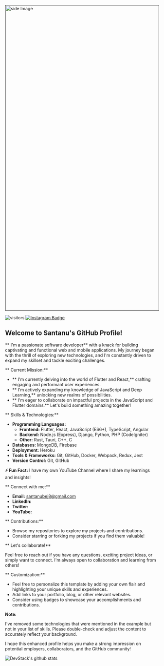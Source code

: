 <!-- <h1 align="center"> Hey there! I'm Balram Rathore <img src="https://media.giphy.com/media/hvRJCLFzcasrR4ia7z/giphy.gif" width="25px"/></h1> -->

<img src="https://github.com/santanu-bej/santanu-bej/blob/main/my-video2.gif" style="border: 1px solid black; display: inline-block;" alt="side Image" align="center" width="1000" height="auto" />

![visitors](https://visitor-badge-reloaded.herokuapp.com/badge?page_id=DevStack06.DevStack06&color=00cf00)
[![Instagram Badge](https://img.shields.io/badge/-DevStack06-yellow?style=flat-square&logo=instagram&logoColor=black&link=https://www.instagram.com/devstack06/)](https://www.instagram.com/devstack06/)

##  Welcome to Santanu's GitHub Profile!

** I'm a passionate software developer** with a knack for building captivating and functional web and mobile applications. My journey began with the thrill of exploring new technologies, and I'm constantly driven to expand my skillset and tackle exciting challenges.

** Current Mission:**

* ** I'm currently delving into the world of Flutter and React,** crafting engaging and performant user experiences.
* ** I'm actively expanding my knowledge of JavaScript and Deep Learning,** unlocking new realms of possibilities.
* ** I'm eager to collaborate on impactful projects in the JavaScript and Flutter domains.** Let's build something amazing together!

** Skills & Technologies:**

* **Programming Languages:**
    * **Frontend:** Flutter, React, JavaScript (ES6+), TypeScript, Angular
    * **Backend:** Node.js (Express), Django, Python, PHP (CodeIgniter)
    * **Other:** Rust, Tauri, C++, C
* **Databases:** MongoDB, Firebase
* **Deployment:** Heroku
* **Tools & Frameworks:** Git, GitHub, Docker, Webpack, Redux, Jest
* **Version Control:** Git, GitHub

**⚡ Fun Fact:** I have my own YouTube Channel where I share my learnings and insights!

** Connect with me:**

* **Email:** santanubej8@gmail.com
* **LinkedIn:** 
* **Twitter:** 
* **YouTube:** 

** Contributions:**

* Browse my repositories to explore my projects and contributions.
* Consider starring or forking my projects if you find them valuable!

** Let's collaborate!**

Feel free to reach out if you have any questions, exciting project ideas, or simply want to connect. I'm always open to collaboration and learning from others!

** Customization:**

* Feel free to personalize this template by adding your own flair and highlighting your unique skills and experiences.
* Add links to your portfolio, blog, or other relevant websites.
* Consider using badges to showcase your accomplishments and contributions.

**Note:**

I've removed some technologies that were mentioned in the example but not in your list of skills. Please double-check and adjust the content to accurately reflect your background.

I hope this enhanced profile helps you make a strong impression on potential employers, collaborators, and the GitHub community!




![DevStack's github stats](https://github-readme-stats.vercel.app/api?username=santanu-bej)
